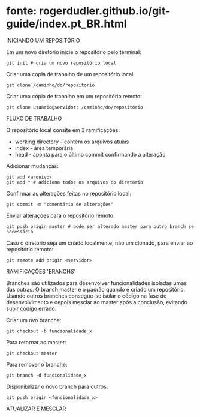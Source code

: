 # fonte: rogerdudler.github.io/git-guide/index.pt_BR.html

INICIANDO UM REPOSITÓRIO

Em um novo diretório inicie o repositório pelo terminal:

    git init # cria um novo repositório local

Criar uma cópia de trabalho de um repositório local:

    git clone /caminho/do/repositorio

Criar uma cópia de trabalho em um repositório remoto:

    git clone usuário@servidor: /caminho/do/repositório

FLUXO DE TRABALHO

O repositório local consite em 3 ramificações:

- working directory - contém os arquivos atuais
- index - área temporária
- head - aponta para o último commit confirmando a alteração

Adicionar mudanças:

    git add <arquivo>
    git add * # adiciona todos os arquivos do diretório

Confirmar as alterações feitas no repositório local:

    git commit -m "comentário de alterações"

Enviar alterações para o repositório remoto:

    git push origin master # pode ser alterado master para outro branch se necessário

Caso o diretório seja um criado localmente, não um clonado, para enviar ao repositório remoto:

    git remote add origin <servidor>

RAMIFICAÇÕES 'BRANCHS'

Branches são utilizados para desenvolver funcionalidades isoladas umas das outras. O branch master é o padrão quando é criado um repositório. Usando outros branches consegue-se isolar o código na fase de desenvolvimento e depois mesclar ao master após a conclusão, evitando subir código errado.

Criar um nvo branche:

    git checkout -b funcionalidade_x

Para retornar ao master:

    git checkout master

Para remover o branche:

    git branch -d funcionalidade_x

Disponibilizar o novo branch para outros:

    git push origin <funcionalidade_x>

ATUALIZAR E MESCLAR

